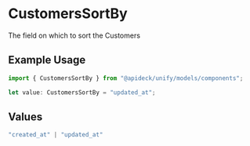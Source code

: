 # CustomersSortBy

The field on which to sort the Customers

## Example Usage

```typescript
import { CustomersSortBy } from "@apideck/unify/models/components";

let value: CustomersSortBy = "updated_at";
```

## Values

```typescript
"created_at" | "updated_at"
```